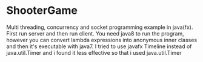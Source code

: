 # ShooterGame
Multi threading, concurrency and socket programming example in java(fx).
First run server and then run client. You need java8 to run the program, however you can convert lambda expressions into
anonymous inner classes and then it's executable with java7. I tried to use javafx Timeline instead of java.util.Timer 
and i found it less effective so that i used java.util.Timer
